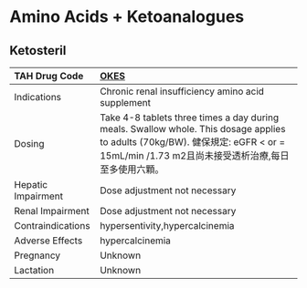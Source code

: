 # Amino Acids + Ketoanalogues

## Ketosteril

| TAH Drug Code      | [**OKES**](https://www.tahsda.org.tw/drugs/hissearch.php?drug_code=OKES)                                                                                                              |
|:-------------------|:--------------------------------------------------------------------------------------------------------------------------------------------------------------------------------------|
| Indications        | Chronic renal insufficiency amino acid supplement                                                                                                                                     |
| Dosing             | Take 4-8 tablets three times a day during meals. Swallow whole. This dosage applies to adults (70kg/BW). 健保規定: eGFR < or = 15mL/min /1.73 m2且尚未接受透析治療,每日至多使用六顆。 |
| Hepatic Impairment | Dose adjustment not necessary                                                                                                                                                         |
| Renal Impairment   | Dose adjustment not necessary                                                                                                                                                         |
| Contraindications  | hypersentivity,hypercalcinemia                                                                                                                                                        |
| Adverse Effects    | hypercalcinemia                                                                                                                                                                       |
| Pregnancy          | Unknown                                                                                                                                                                               |
| Lactation          | Unknown                                                                                                                                                                               |

